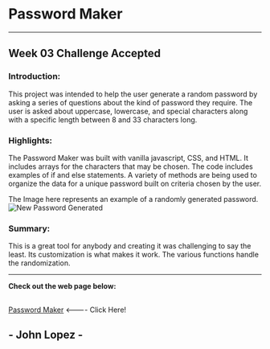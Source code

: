 # Password Maker 
---

## Week 03 Challenge Accepted

### Introduction: 

This project was intended to help the user generate a random password by asking a series of questions about the kind of password they require. The user is asked about uppercase, lowercase, and special characters along with a specific length between 8 and 33 characters long. 
### Highlights:

The Password Maker was built with vanilla javascript, CSS, and HTML. It includes arrays for the characters that may be chosen. The code includes examples of if and else statements. A variety of methods are being used to organize the data for a unique password built on criteria chosen by the user. 

The Image here represents an example of a randomly generated password. 
![New Password Generated](images/placeholder.png)

### Summary: 

This is a great tool for anybody and creating it was challenging to say the least. Its customization is what makes it work. The various functions handle the randomization.


--- 
**Check out the web page below:**
##
[Password Maker](https://think-again-coder.github.io/03passwordmaker/) <---- Click Here!
## 
## - John Lopez -